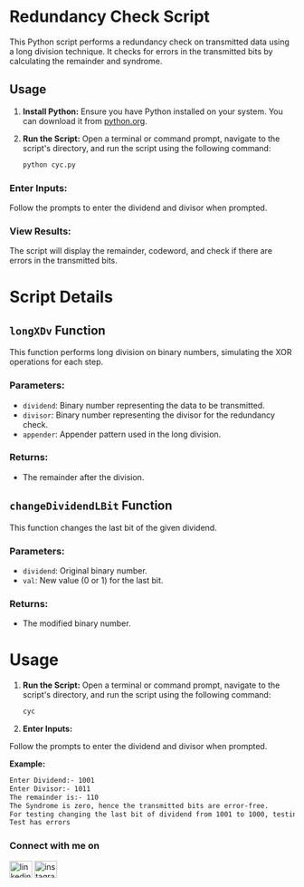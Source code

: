 # Redundancy Check Script

This Python script performs a redundancy check on transmitted data using a long division technique. It checks for errors in the transmitted bits by calculating the remainder and syndrome.

## Usage

1. **Install Python:**
   Ensure you have Python installed on your system. You can download it from [python.org](https://www.python.org/).

2. **Run the Script:**
   Open a terminal or command prompt, navigate to the script's directory, and run the script using the following command:

   ```bash
   python cyc.py
   ```
   
### Enter Inputs:
Follow the prompts to enter the dividend and divisor when prompted.

### View Results:
The script will display the remainder, codeword, and check if there are errors in the transmitted bits.

# Script Details

## `longXDv` Function

This function performs long division on binary numbers, simulating the XOR operations for each step.

### Parameters:

- `dividend`: Binary number representing the data to be transmitted.
- `divisor`: Binary number representing the divisor for the redundancy check.
- `appender`: Appender pattern used in the long division.

### Returns:

- The remainder after the division.

## `changeDividendLBit` Function

This function changes the last bit of the given dividend.

### Parameters:

- `dividend`: Original binary number.
- `val`: New value (0 or 1) for the last bit.

### Returns:

- The modified binary number.


# Usage

1. **Run the Script:**
   Open a terminal or command prompt, navigate to the script's directory, and run the script using the following command:

   ```bash
   cyc
    ```

2.  **Enter Inputs:**

Follow the prompts to enter the dividend and divisor when prompted.

**Example:**

```bash
Enter Dividend:- 1001
Enter Divisor:- 1011
The remainder is:- 110
The Syndrome is zero, hence the transmitted bits are error-free.
For testing changing the last bit of dividend from 1001 to 1000, testing started :-
Test has errors
```

### Connect with me on
<a href="https://www.linkedin.com/in/thejashari/" target="blank"><img align="center" src="https://raw.githubusercontent.com/rahuldkjain/github-profile-readme-generator/master/src/images/icons/Social/linked-in-alt.svg" alt="linkedin" height="30" width="40" /></a>
<a href="https://instagram.com/nuthejashari" target="blank"><img align="center" src="https://raw.githubusercontent.com/rahuldkjain/github-profile-readme-generator/master/src/images/icons/Social/instagram.svg" alt="instagram" height="30" width="40" /></a>

